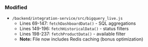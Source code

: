 ### Modified

- `/backend/integration-service/src/bigquery_live.js`
  - Lines 69-147: `fetchDashboardData()` - SQL aggregations
  - Lines 149-196: `fetchHistoricalData()` - status filters
  - Lines 198-237: `fetchProductData()` - available filter
  - **Note:** File now includes Redis caching (bonus optimization)
